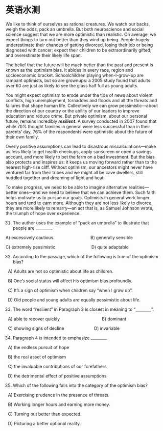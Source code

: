 # 英语水测
We like to think of ourselves as rational creatures. We watch our backs, weigh the odds, pack an umbrella. But both neuroscience and social science suggest that we are more optimistic than realistic. On average, we expect things to turn out better than they wind up being. People hugely underestimate their chances of getting divorced, losing their job or being diagnosed with cancer; expect their children to be extraordinarily gifted; and overestimate their likely life span.

The belief that the future will be much better than the past and present is known as the optimism bias. It abides in every race, region and socioeconomic bracket. Schoolchildren playing when-I-grow-up are rampant optimists, but so are grownups: a 2005 study found that adults over 60 are just as likely to see the glass half full as young adults.

You might expect optimism to erode under the tide of news about violent conflicts, high unemployment, tornadoes and floods and all the threats and failures that shape human life. Collectively we can grow pessimistic—about the direction of our country or the ability of our leaders to improve education and reduce crime. But private optimism, about our personal future, remains incredibly **_resilient_**. A survey conducted in 2007 found that while 70% thought families in general were less successful than in their parents’ day, 76% of the respondents were optimistic about the future of their own family.

Overly positive assumptions can lead to disastrous miscalculations—make us less likely to get health checkups, apply sunscreen or open a savings account, and more likely to bet the farm on a bad investment. But the bias also protects and inspires us: it keeps us moving forward rather than to the nearest high-rise cliff. Without optimism, our ancestors might never have ventured far from their tribes and we might all be cave dwellers, still huddled together and dreaming of light and heat.

To make progress, we need to be able to imagine alternative realities—better ones—and we need to believe that we can achieve them. Such faith helps motivate us to pursue our goals. Optimists in general work longer hours and tend to earn more. Although they are not less likely to divorce, they are more likely to remarry—an act that is, as Samuel Johnson wrote, the triumph of hope over experience.

31. The author uses the example of “pack an umbrella” to illustrate that people are ________.

A) excessively cautious                               B) generally sensible

C) extremely pessimistic                              D) quite adaptable

32. According to the passage, which of the following is true of the optimism bias?

  A) Adults are not so optimistic about life as children.

  B) One’s social status will affect his optimism bias profoundly.

  C) It’s a sign of optimism when children say “when I grow up”.

  D) Old people and young adults are equally pessimistic about life.

33. The word “resilient” in Paragraph 3 is closest in meaning to “________”.

  A) able to recover quickly                                   B) dominant

  C) showing signs of decline                         D) invariable

34. Paragraph 4 is intended to emphasize ________.

  A) the endless pursuit of hope

  B) the real asset of optimism

  C) the invaluable contributions of our forefathers

  D) the detrimental effect of positive assumptions

35. Which of the following falls into the category of the optimism bias?

  A) Exercising prudence in the presence of threats.

  B) Working longer hours and earning more money.

  C) Turning out better than expected.

  D) Picturing a better optional reality.